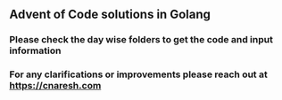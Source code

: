 ## Advent of Code solutions in Golang

### Please check the day wise folders to get the code and input information

### For any clarifications or improvements please reach out at https://cnaresh.com
